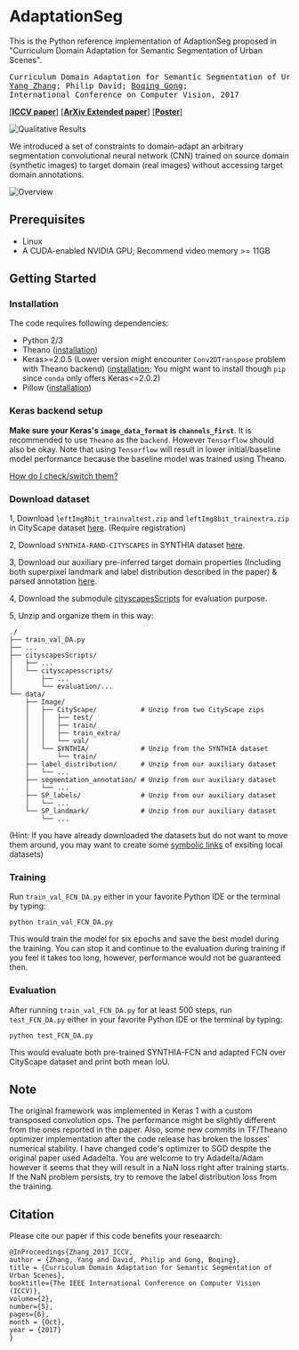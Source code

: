# AdaptationSeg

This is the Python reference implementation of AdaptionSeg proposed in "Curriculum Domain Adaptation for Semantic Segmentation of Urban Scenes".

<pre>
Curriculum Domain Adaptation for Semantic Segmentation of Urban Scenes
<a href='https://yangzhang4065.github.io/'>Yang Zhang</a>; Philip David; <a href='http://crcv.ucf.edu/people/faculty/Gong/'>Boqing Gong</a>;
International Conference on Computer Vision, 2017
</pre>

[[**ICCV paper**]](https://github.com/YangZhang4065/AdaptationSeg/raw/master/pdf/ICCV_version.pdf) [[**ArXiv Extended paper**]](https://arxiv.org/abs/1707.09465) [[**Poster**]](https://github.com/YangZhang4065/AdaptationSeg/raw/master/pdf/ICCV2017-poster-v2.pdf)

![Qualitative Results](https://github.com/YangZhang4065/AdaptationSeg/blob/master/imgs/qualitative_results.png)

We introduced a set of constraints to domain-adapt an arbitrary segmentation convolutional neural network (CNN) trained on source domain (synthetic images) to target domain (real images) without accessing target domain annotations.

![Overview](https://github.com/YangZhang4065/AdaptationSeg/blob/master/imgs/overview_cropped-1.png)

## Prerequisites
* Linux
* A CUDA-enabled NVIDIA GPU; Recommend video memory >= 11GB


## Getting Started

### Installation
The code requires following dependencies:
* Python 2/3
* Theano ([installation](http://deeplearning.net/software/theano/install_ubuntu.html))
* Keras>=2.0.5 (Lower version might encounter `Conv2DTranspose` problem with Theano backend) ([installation](https://keras.io/#installation); You might want to install though `pip` since `conda` only offers Keras<=2.0.2)
* Pillow ([installation](https://pillow.readthedocs.io/en/latest/installation.html))

### Keras backend setup

**Make sure your Keras's  `image_data_format` is `channels_first`**.
It is recommended to use `Theano` as the `backend`. However `Tensorflow` should also be okay. Note that using `Tensorflow` will result in lower initial/baseline model performance because the baseline model was trained using Theano.

[How do I check/switch them?](https://keras.io/backend/)


### Download dataset

1, Download `leftImg8bit_trainvaltest.zip` and `leftImg8bit_trainextra.zip` in CityScape dataset [here](https://www.cityscapes-dataset.com/login/). (Require registration)

2, Download `SYNTHIA-RAND-CITYSCAPES` in SYNTHIA dataset [here](http://synthia-dataset.com/download-2/).

3, Download our auxiliary pre-inferred target domain properties (Including both superpixel landmark and label distribution described in the paper) & parsed annotation [here](http://crcv.ucf.edu/data/adaptationseg/ICCV_dataset.zip).

4, Download the submodule [cityscapesScripts](https://github.com/YangZhang4065/cityscapesScripts/tree/c6d717acf7c57b51bd655f3739f3fbf00c7072f2) for evaluation purpose.

5, Unzip and organize them in this way:

```shell
./
├── train_val_DA.py
├── ...
├── cityscapesScripts/
│   ├── ...
│   └── cityscapesscripts/
│       ├── ...
│       └── evaluation/...
└── data/
    ├── Image/
    │   ├── CityScape/           # Unzip from two CityScape zips
    │   │   ├── test/
    │   │   ├── train/
    │   │   ├── train_extra/
    │   │   └── val/
    │   └── SYNTHIA/             # Unzip from the SYNTHIA dataset
    │       └── train/
    ├── label_distribution/      # Unzip from our auxiliary dataset
    │   └── ...
    ├── segmentation_annotation/ # Unzip from our auxiliary dataset
    │   └── ...
    ├── SP_labels/               # Unzip from our auxiliary dataset
    │   └── ...
    └── SP_landmark/             # Unzip from our auxiliary dataset
        └── ...
```
(Hint: If you have already downloaded the datasets but do not want to move them around, you may want to create some [symbolic links](https://kb.iu.edu/d/abbe) of exsiting local datasets)

### Training

Run `train_val_FCN_DA.py` either in your favorite Python IDE or the terminal by typing:

```shell
python train_val_FCN_DA.py
```

This would train the model for six epochs and save the best model during the training. You can stop it and continue to the evaluation during training if you feel it takes too long, however, performance would not be guaranteed then.

### Evaluation

After running `train_val_FCN_DA.py` for at least 500 steps, run `test_FCN_DA.py` either in your favorite Python IDE or the terminal by typing:

```shell
python test_FCN_DA.py
```

This would evaluate both pre-trained SYNTHIA-FCN and adapted FCN over CityScape dataset and print both mean IoU.

## Note
The original framework was implemented in Keras 1 with a custom transposed convolution ops. The performance might be slightly different from the ones reported in the paper. Also, some new commits in TF/Theano optimizer implementation after the code release has broken the losses' numerical stability. I have changed code's optimizer to SGD despite the original paper used Adadelta. You are welcome to try Adadelta/Adam however it seems that they will result in a NaN loss right after training starts. If the NaN problem persists, try to remove the label distribution loss from the training.

## Citation
Please cite our paper if this code benefits your reseaarch:
```
@InProceedings{Zhang_2017_ICCV,
author = {Zhang, Yang and David, Philip and Gong, Boqing},
title = {Curriculum Domain Adaptation for Semantic Segmentation of Urban Scenes},
booktitle={The IEEE International Conference on Computer Vision (ICCV)},
volume={2},
number={5},
pages={6},
month = {Oct},
year = {2017}
}
```
